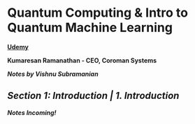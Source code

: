 # **Quantum Computing & Intro to Quantum Machine Learning**

**[Udemy](https://www.udemy.com/course/qc101-introduction-to-quantum-computing-quantum-physics-for-beginners/?couponCode=ST10MT30325G2)**

**Kumaresan Ramanathan - CEO, Coroman Systems**

***Notes by Vishnu Subramanian***

## ***Section 1: Introduction | 1. Introduction***

***Notes Incoming!***
